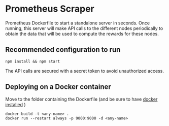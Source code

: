 # Prometheus Scraper 
Prometheus Dockerfile to start a standalone server in seconds. Once running, this server will make API calls to the           different nodes periodically to obtain the data that will be used to compute the rewards for these nodes.

## Recommended configuration to run
```
npm install && npm start
```

The API calls are secured with a secret token to avoid unauthorized access.

## Deploying on a Docker container

Move to the folder containing the Dockerfile (and be sure to have [docker installed](https://docs.docker.com/install/) )

```
docker build -t <any-name> .
docker run --restart always -p 9000:9000 -d <any-name>
```
